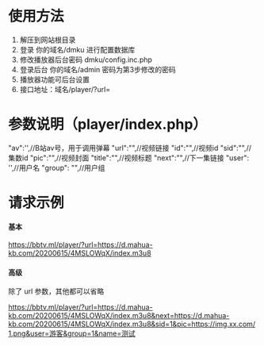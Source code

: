 # 使用方法
1. 解压到网站根目录
2. 登录  你的域名/dmku 进行配置数据库  
3. 修改播放器后台密码  dmku/config.inc.php
4. 登录后台 你的域名/admin  密码为第3步修改的密码
5. 播放器功能可后台设置
6. 接口地址：域名/player/?url=

# 参数说明（player/index.php）
"av":'<?php echo($_GET['av']);?>',//B站av号，用于调用弹幕
"url":"<?php echo($_GET['url']);?>",//视频链接
"id":"<?php echo($_GET['url']);?>",//视频id
"sid":"<?php echo($_GET['sid']);?>",//集数id
"pic":"<?php echo($_GET['pic']);?>",//视频封面
"title":"<?php echo($_GET['name']);?>",//视频标题
"next":"<?php echo($_GET['next']);?>",//下一集链接
"user": '<?php echo($_GET['user']);?>',//用户名
"group": "<?php echo($_GET['group']);?>",//用户组

# 请求示例
#### 基本
https://bbtv.ml/player/?url=https://d.mahua-kb.com/20200615/4MSLOWqX/index.m3u8

#### 高级
除了 url 参数，其他都可以省略

https://bbtv.ml/player/?url=https://d.mahua-kb.com/20200615/4MSLOWqX/index.m3u8&next=https://d.mahua-kb.com/20200615/4MSLOWqX/index.m3u8&sid=1&pic=https://img.xx.com/1.png&user=游客&group=1&name=测试
